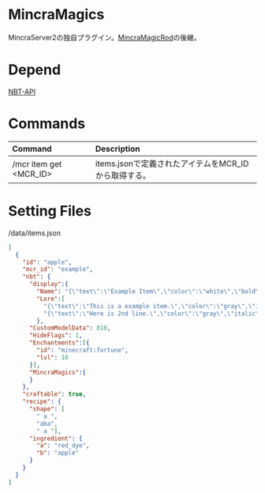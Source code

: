 # MincraMagics

MincraServer2の独自プラグイン。[MincraMagicRod](https://github.com/celtas/MincraMagicRod)の後継。


# Depend

[NBT-API](https://github.com/tr7zw/Item-NBT-API)


# Commands

|Command|Description|
|:---|:---|
|/mcr item get <MCR_ID>|items.jsonで定義されたアイテムをMCR_IDから取得する。|


# Setting Files

/data/items.json
```json
[
  {
    "id": "apple",
    "mcr_id": "example",
    "nbt": {
      "display":{
        "Name": "{\"text\":\"Example Item\",\"color\":\"white\",\"bold\":true,\"italic\":false}",
        "Lore":[
          "{\"text\":\"This is a example item.\",\"color\":\"gray\",\"italic\":false}",
          "{\"text\":\"Here is 2nd line.\",\"color\":\"gray\",\"italic\":false}"]
        },
      "CustomModelData": 810,
      "HideFlags": 1,
      "Enchantments":[{
        "id": "minecraft:fortune",
        "lvl": 10
      }],
      "MincraMagics":{
      }
    },
    "craftable": true,
    "recipe": {
      "shape": [
        " a ",
        "aba",
        " a "],
      "ingredient": {
        "a": "red_dye",
        "b": "apple"
      }
    }
  }
]
```
